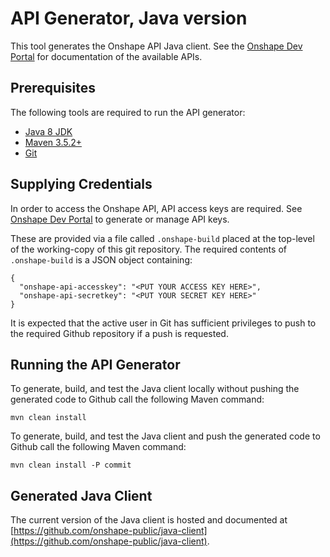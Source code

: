 # API Generator, Java version

This tool generates the Onshape API Java client. See the [Onshape Dev Portal](https://dev-portal.onshape.com) for documentation of the available APIs.


## Prerequisites

The following tools are required to run the API generator:
* [Java 8 JDK](https://www.oracle.com/technetwork/java/javase/downloads/jdk8-downloads-2133151.html)
* [Maven 3.5.2+](https://maven.apache.org/)
* [Git](https://git-scm.com/)


## Supplying Credentials

In order to access the Onshape API, API access keys are required. See [Onshape Dev Portal](https://dev-portal.onshape.com/keys) to generate or manage API keys.

These are provided via a file called `.onshape-build` placed at the top-level of the working-copy of this git repository. The required contents of `.onshape-build`
is a JSON object containing:
```
{
  "onshape-api-accesskey": "<PUT YOUR ACCESS KEY HERE>",
  "onshape-api-secretkey": "<PUT YOUR SECRET KEY HERE>"
}
```

It is expected that the active user in Git has sufficient privileges to push to the required Github repository if a push is requested.


## Running the API Generator

To generate, build, and test the Java client locally without pushing the generated code to Github call the following Maven command:

`mvn clean install`

To generate, build, and test the Java client and push the generated code to Github call the following Maven command:

`mvn clean install -P commit`


## Generated Java Client

The current version of the Java client is hosted and documented at [https://github.com/onshape-public/java-client](https://github.com/onshape-public/java-client).
